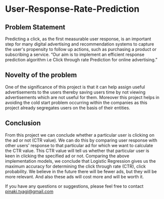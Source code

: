 # User-Response-Rate-Prediction

## Problem Statement 
Predicting a click, as the first measurable user response, is an important step for many digital advertising and recommendation systems to capture the user's propensity to follow up
actions, such as purchasing a product or subscribing a service.
“Our aim is to implement an efficient response prediction algorithm i.e Click through rate Prediction for online advertising.”

## Novelty of the problem
One of the significance of this project is that it can help assign useful advertisements to the users thereby saving users time by not viewing advertisements which are not useful for them. Moreover this project helps in avoiding the cold start problem occurring within the companies as this project already segregates users on the basis of their entities.

## Conclusion
From this project we can conclude whether a particular user is clicking on the ad or not (CTR value). We can do this by comparing user response with other users' response to that particular ad for which we want to calculate the CTR value. This CTR value will tell us whether that particular user is keen in clicking the specified ad or not. Comparing the above implementation models, we conclude that Logistic Regression gives us the maximum accuracy for determining the click through rate (CTR), click probability. We believe in the future there will be fewer ads, but they will be more relevant. And also these ads will cost more and will be
worth it.


If you have any questions or suggestions, please feel free to contact pinaki.tyagi@gmail.com
